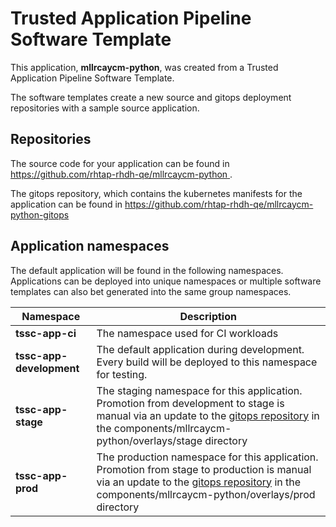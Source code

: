 # Trusted Application Pipeline Software Template

This application, **mllrcaycm-python**, was created from a Trusted Application Pipeline Software Template.

The software templates create a new source and gitops deployment repositories with a sample source application. 

## Repositories

The source code for your application can be found in [https://github.com/rhtap-rhdh-qe/mllrcaycm-python ](https://github.com/rhtap-rhdh-qe/mllrcaycm-python ).
 
The gitops repository, which contains the kubernetes manifests for the application can be found in 
[https://github.com/rhtap-rhdh-qe/mllrcaycm-python-gitops ](https://github.com/rhtap-rhdh-qe/mllrcaycm-python-gitops ) 

## Application namespaces 

The default application will be found in the following namespaces. Applications can be deployed into unique namespaces or multiple software templates can also bet generated into the same group namespaces.  

|  Namespace   |  Description   |  
| -------- | -------- |
| **tssc-app-ci** | The namespace used for CI workloads |
| **tssc-app-development** | The default application during development. Every build will be deployed to this namespace for testing. |
| **tssc-app-stage** | The staging namespace for this application. Promotion from development to stage is manual via an update to the [gitops repository](https://github.com/rhtap-rhdh-qe/mllrcaycm-python-gitops ) in the components/mllrcaycm-python/overlays/stage directory |
| **tssc-app-prod** | The production namespace for this application. Promotion from stage to production is manual via an update to the [gitops repository](https://github.com/rhtap-rhdh-qe/mllrcaycm-python-gitops ) in the components/mllrcaycm-python/overlays/prod directory |